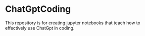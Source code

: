 # ChatGptCoding
This repository is for creating jupyter notebooks that teach how to effectively use ChatGpt in coding.
